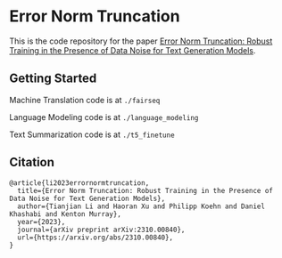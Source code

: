 # Error Norm Truncation 

This is the code repository for the paper [Error Norm Truncation: Robust Training in the Presence of Data Noise for Text Generation Models](https://arxiv.org/abs/2310.00840).

## Getting Started

Machine Translation code is at `./fairseq`

Language Modeling code is at `./language_modeling`

Text Summarization code is at `./t5_finetune`

## Citation 

```
@article{li2023errornormtruncation,
  title={Error Norm Truncation: Robust Training in the Presence of Data Noise for Text Generation Models},
  author={Tianjian Li and Haoran Xu and Philipp Koehn and Daniel Khashabi and Kenton Murray},
  year={2023},
  journal={arXiv preprint arXiv:2310.00840},
  url={https://arxiv.org/abs/2310.00840},
}
```
